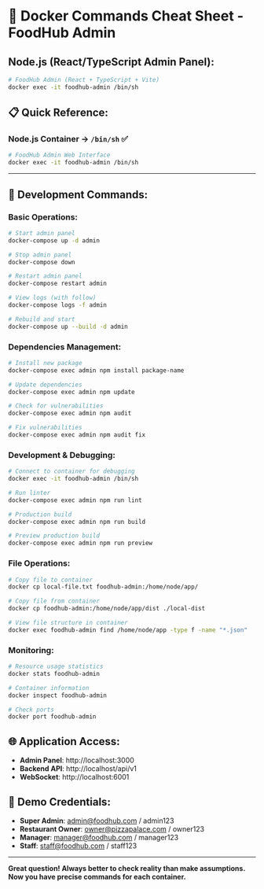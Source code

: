 # 🐳 Docker Commands Cheat Sheet - FoodHub Admin

## Node.js (React/TypeScript Admin Panel):
```bash
# FoodHub Admin (React + TypeScript + Vite)
docker exec -it foodhub-admin /bin/sh
```

## 📋 Quick Reference:

### Node.js Container → `/bin/sh` ✅
```bash
# FoodHub Admin Web Interface
docker exec -it foodhub-admin /bin/sh
```

---

## 🚀 Development Commands:

### Basic Operations:
```bash
# Start admin panel
docker-compose up -d admin

# Stop admin panel
docker-compose down

# Restart admin panel
docker-compose restart admin

# View logs (with follow)
docker-compose logs -f admin

# Rebuild and start
docker-compose up --build -d admin
```

### Dependencies Management:
```bash
# Install new package
docker-compose exec admin npm install package-name

# Update dependencies
docker-compose exec admin npm update

# Check for vulnerabilities
docker-compose exec admin npm audit

# Fix vulnerabilities
docker-compose exec admin npm audit fix
```

### Development & Debugging:
```bash
# Connect to container for debugging
docker exec -it foodhub-admin /bin/sh

# Run linter
docker-compose exec admin npm run lint

# Production build
docker-compose exec admin npm run build

# Preview production build
docker-compose exec admin npm run preview
```

### File Operations:
```bash
# Copy file to container
docker cp local-file.txt foodhub-admin:/home/node/app/

# Copy file from container
docker cp foodhub-admin:/home/node/app/dist ./local-dist

# View file structure in container
docker exec foodhub-admin find /home/node/app -type f -name "*.json"
```

### Monitoring:
```bash
# Resource usage statistics
docker stats foodhub-admin

# Container information
docker inspect foodhub-admin

# Check ports
docker port foodhub-admin
```

## 🌐 Application Access:
- **Admin Panel**: http://localhost:3000
- **Backend API**: http://localhost/api/v1  
- **WebSocket**: http://localhost:6001

## 🔑 Demo Credentials:
- **Super Admin**: admin@foodhub.com / admin123
- **Restaurant Owner**: owner@pizzapalace.com / owner123
- **Manager**: manager@foodhub.com / manager123
- **Staff**: staff@foodhub.com / staff123

---

**Great question! Always better to check reality than make assumptions. Now you have precise commands for each container.** 